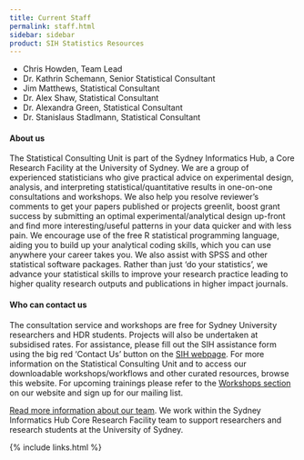 ```yaml
---
title: Current Staff
permalink: staff.html
sidebar: sidebar
product: SIH Statistics Resources
---
```


* Chris Howden, Team Lead
* Dr. Kathrin Schemann, Senior Statistical Consultant
* Jim Matthews, Statistical Consultant
* Dr. Alex Shaw, Statistical Consultant
* Dr. Alexandra Green, Statistical Consultant
* Dr. Stanislaus Stadlmann, Statistical Consultant

#### About us
The Statistical Consulting Unit is part of the Sydney Informatics Hub, a Core Research Facility at the University of Sydney. We are a group of experienced statisticians who give practical advice on experimental design, analysis, and interpreting statistical/quantitative results in one-on-one consultations and workshops. We also help you resolve reviewer’s comments to get your papers published or projects greenlit, boost grant success by submitting an optimal experimental/analytical design up-front and find more interesting/useful patterns in your data quicker and with less pain. We encourage use of the free R statistical programming language, aiding you to build up your analytical coding skills, which you can use anywhere your career takes you. We also assist with SPSS and other statistical software packages. Rather than just ‘do your statistics’, we advance your statistical skills to improve your research practice leading to higher quality research outputs and publications in higher impact journals.


#### Who can contact us
The consultation service and workshops are free for Sydney University researchers and HDR students. Projects will also be undertaken at subsidised rates. For assistance, please fill out the SIH assistance form using the big red ‘Contact Us’ button on the [SIH webpage](https://www.sydney.edu.au/research/facilities/sydney-informatics-hub.html). For more information on the Statistical Consulting Unit and to access our downloadable workshops/workflows and other curated resources, browse this website. For upcoming trainings please refer to the [Workshops section](workshops-and-workflows) on our website and sign up for our mailing list.

[Read more information about our team](https://www.sydney.edu.au/research/facilities/sydney-informatics-hub/our-staff.html). We work within the Sydney Informatics Hub Core Research Facility team to support researchers and research students at the University of Sydney.

{% include links.html %}
